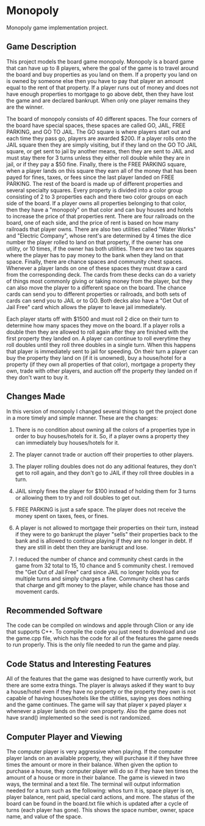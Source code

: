 # Monopoly
Monopoly game implementation project.

## Game Description
This project models the board game monopoly. Monopoly is a board game that can have up to 8 players, where the goal of the game is to travel around the board
and buy properties as you land on them. If a property you land on is owned by someone else then you have to pay that player an amount equal to the rent of that
property. If a player runs out of money and does not have enough properties to mortgage to go above debt, then they have lost the game and are declared
bankrupt. When only one player remains they are the winner.

The board of monopoly consists of 40 different spaces. The four corners of the board have special spaces, these spaces are called GO, JAIL, FREE PARKING, and GO TO
JAIL. The GO square is where players start out and each time they pass go, players are awarded $200. If a player rolls onto the JAIL square then they are simply 
visiting, but if they land on the GO TO JAIL square, or get sent to jail by another means, then they are sent to JAIL and must stay there for 3 turns unless they 
either roll double while they are in jail, or if they pay a $50 fine. Finally, there is the FREE PARKING square, when a player lands on this square they earn all of 
the money that has been payed for fines, taxes, or fees since the last player landed on FREE PARKING. The rest of the board is made up of different properties and 
several specialty squares. Every property is divided into a color group consisting of 2 to 3 properties each and there two color groups on each side of the board. If a 
player owns all properties belonging to that color, then they have a "monopoly" on that color and can buy houses and hotels to increase the price of that properties 
rent. There are four railroads on the board, one of each side, and the price of rent is based on how many railroads that player owns. There are also two utilities 
called "Water Works" and "Electric Company", whose rent's are determined by 4 times the dice number the player rolled to land on that property, if the owner has one 
utility, or 10 times, if the owner has both utilities. There are two tax squares where the player has to pay money to the bank when they land on that space. Finally, 
there are chance spaces and community chest spaces. Whenever a player lands on one of these spaces they must  draw a card from the corresponding deck. The cards from 
these decks can do a variety of things most commonly giving or taking money from the player, but they can also  move the player to a different space on the board. The 
chance cards can send you to different properties or railroads, and both sets of cards can send you to JAIL or to GO. Both decks also have a "Get Out of Jail Free" 
card which allows the player to leave jail immediately.

Each player starts off with $1500 and must roll 2 dice on their turn to determine how many spaces they move on the board. If a player rolls a double then they are 
allowed to roll again after they are finished with the first property they landed on. A player can continue to roll everytime they roll doubles until they roll three 
doubles in a single turn. When this happens that player is immediately sent to jail for speeding. On their turn a player can buy the property they land on (if it is 
unowned), buy a house/hotel for a property (if they own all properties of that color), mortgage a property they own, trade with other players, and auction off the 
property they landed on if they don't want to buy it.

## Changes Made
In this version of monopoly I changed several things to get the project done in a more timely and simple manner. These are the changes:

1. There is no condition about owning all the colors of a properties type in order to buy houses/hotels for it. So, if a player owns a property they can immediately 
buy houses/hotels for it.

2. The player cannot trade or auction off their properties to other players.

3. The player rolling doubles does not do any aditional features, they don't get to roll again, and they don't go to JAIL if they roll three doubles in a turn.

4. JAIL simply fines the player for $100 instead of holding them for 3 turns or allowing them to try and roll doubles to get out.

5. FREE PARKING is just a safe space. The player does not receive the money spent on taxes, fees, or fines.

6. A player is not allowed to mortgage their properties on their turn, instead if they were to go bankrupt the player "sells" their properties back to the bank and is
allowed to continue playing if they are no longer in debt. If they are still in debt then they are bankrupt and lose.

7. I reduced the number of chance and community chest cards in the game from 32 total to 15, 10 chance and 5 community chest. I removed the "Get Out of Jail Free"
card since JAIL no longer holds you for multiple turns and simply charges a fine. Community chest has cards that charge and gift money to the player, while chance has 
those and movement cards.

## Recommended Software
The code can be compiled on windows and apple through Clion or any ide that supports C++. To compile the code you just need to download and use the game.cpp file, 
which has the code for all of the features the game needs to run properly. This is the only file needed to run the game and play.

## Code Status and Interesting Features
All of the features that the game was designed to have currently work, but there are some extra things. The player is always asked if they want to buy a house/hotel
even if they have no property or the property they own is not capable of having houses/hotels like the utilities, saying yes does nothing and the game continues.
The game will say that player x payed player x whenever a player lands on their own property. Also the game does not have srand() implemented so the seed is not 
randomized.

## Computer Player and Viewing
The computer player is very aggressive when playing. If the computer player lands on an available property, they will purchase it if they have three times the amount or more in their balance. When given the option to purchase a house, they computer player will do so if they have ten times the amount of a house or more in their balance.
The game is viewed in two ways, the terminal and a text file. The terminal will output information needed for a turn such as the following: whos turn it is, space player is on, player balance, rent paid, special card actions, and more. The status of the board can be found in the board.txt file which is updated after a cycle of turns (each player has gone). This shows the space number, owner, space name, and value of the space. 
